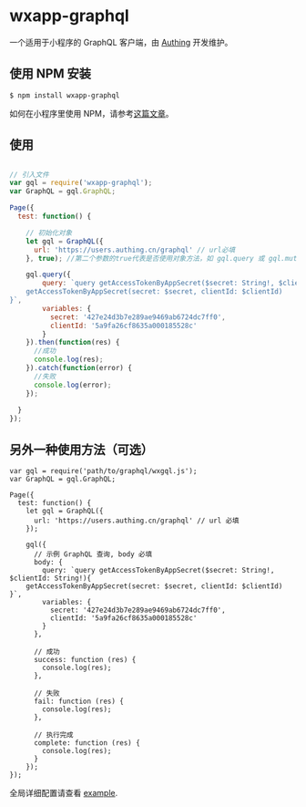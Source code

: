 # wxapp-graphql

一个适用于小程序的 GraphQL 客户端，由 [Authing](https://authing.cn) 开发维护。

## 使用 NPM 安装

``` shell
$ npm install wxapp-graphql
```

如何在小程序里使用 NPM，请参考[这篇文章](https://developers.weixin.qq.com/miniprogram/dev/devtools/npm.html)。

## 使用

``` javascript

// 引入文件
var gql = require('wxapp-graphql');
var GraphQL = gql.GraphQL;

Page({
  test: function() {

    // 初始化对象
    let gql = GraphQL({
      url: 'https://users.authing.cn/graphql' // url必填 
    }, true); //第二个参数的true代表是否使用对象方法，如 gql.query 或 gql.mutate，默认是函数方法，如 gql({body: {query: '', variables: {}}})，建议写 true，为 true 时可以使用 promise

    gql.query({
        query: `query getAccessTokenByAppSecret($secret: String!, $clientId: String!){
    getAccessTokenByAppSecret(secret: $secret, clientId: $clientId)
}`,
        variables: {
          secret: '427e24d3b7e289ae9469ab6724dc7ff0',
          clientId: '5a9fa26cf8635a000185528c'
        }
    }).then(function(res) {
      //成功
      console.log(res);
    }).catch(function(error) {
      //失败
      console.log(error);
    });
    
  }
});

```

## 另外一种使用方法（可选）

``` shell
var gql = require('path/to/graphql/wxgql.js');
var GraphQL = gql.GraphQL;

Page({
  test: function() {
    let gql = GraphQL({
      url: 'https://users.authing.cn/graphql' // url 必填 
    });
    
    gql({
      // 示例 GraphQL 查询, body 必填
      body: {
        query: `query getAccessTokenByAppSecret($secret: String!, $clientId: String!){
    getAccessTokenByAppSecret(secret: $secret, clientId: $clientId)
}`,
        variables: {
          secret: '427e24d3b7e289ae9469ab6724dc7ff0',
          clientId: '5a9fa26cf8635a000185528c'
        }
      },

      // 成功
      success: function (res) {
        console.log(res);
      },

      // 失败
      fail: function (res) {
        console.log(res);
      },

      // 执行完成
      complete: function (res) {
        console.log(res);
      }
    });
});
```

全局详细配置请查看 [example](https://github.com/Authing/wxapp-graphql/blob/master/src/example/graphql.js).
